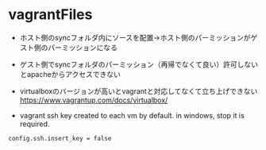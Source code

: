 # vagrantFiles

* ホスト側のsyncフォルダ内にソースを配置→ホスト側のパーミッションがゲスト側のパーミッションになる
* ゲスト側でsyncフォルダのパーミッション（再帰でなくて良い）許可しないとapacheからアクセスできない
* virtualboxのバージョンが高いとvagrantと対応してなくて立ち上げできない
https://www.vagrantup.com/docs/virtualbox/

* vagrant ssh key created to each vm by default. in windows, stop it is required.
```
config.ssh.insert_key = false
```
